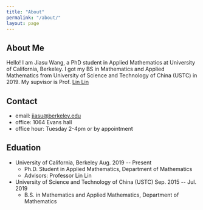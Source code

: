 ```yaml
---
title: "About"
permalink: "/about/"
layout: page
---
```


## About Me

Hello! I am Jiasu Wang, a PhD student in Applied Mathematics at University of California, Berkeley. I got my BS in Mathematics and Applied Mathematics from University of Science and Technology of China (USTC) in 2019. My supvisor is Prof. [Lin Lin](https://math.berkeley.edu/~linlin/)

## Contact

- email: jiasu@berkeley.edu
- office: 1064 Evans hall
- office hour: Tuesday 2-4pm or by appointment

## Eduation

 - University of California, Berkeley Aug. 2019 -- Present
   - Ph.D. Student in Applied Mathematics, Department of Mathematics
   - Advisors: Professor Lin Lin 
 - University of Science and Technology of China (USTC) Sep. 2015 -- Jul. 2019
   - B.S. in Mathematics and Applied Mathematics, Department of Mathematics
